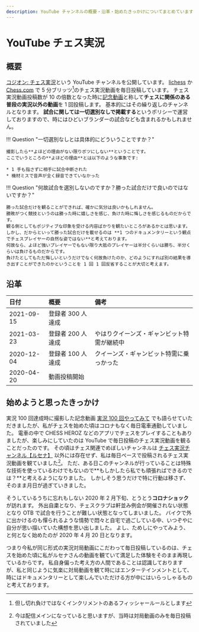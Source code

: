 ```yaml
---
description: YouTube チャンネルの概要・沿革・始めたきっかけについてまとめています。 
---
```


# YouTube チェス実況

## 概要

[コジオン: チェス実況](https://www.youtube.com/channel/UCVqCcOKMgrti7Y5v20GX0oA)という YouTube チャンネルを公開しています。
[lichess](https://lichess.org) か [Chess.com](https://chess.com) で 5 分ブリッツ[^1]のチェス実況動画を毎日投稿しています。
チェス実況動画投稿数が 10 の倍数となった時に[記念動画](https://www.youtube.com/playlist?list=PLuTCR8HE9G1ID0z51Hw8I7fgGZZcF5eiH)と称して**チェスに関係のある普段の実況以外の動画**を 1 回投稿します。
基本的にはその繰り返しのチャンネルとなります。
**試合に関しては一切選別なしで掲載する**というポリシーで運営しておりますので、時にはひどいブランダーの試合なども含まれるかもしれません。

!!! Question "一切選別なしとは具体的にどういうことですか？"

    撮影したら**よほどの理由がない限りボツにしない**ということです。
    ここでいうところの**よほどの理由**とは以下のような事象です:

    * 1 手も指さずに相手に試合中断された
    * 機材ミスで音声が全く録音できていなかった

!!! Question "何故試合を選別しないのですか？勝った試合だけで良いのではないですか？"

    勝った試合だけを観ることができれば、確かに気分は良いかもしれません。
    勝敗がつく競技というのは勝った時に嬉しさを感じ、負けた時に悔しさを感じるものだからです。
    観る側としてもポジティブな印象を受ける内容ばかりを観たいところがあるかとは思います。
    しかし、だからといって勝った試合だけを載せるのは **1 つのドキュメンタリーという観点でチェスプレイヤーの自然な姿ではない**と考えております。
    何故なら、よほど強いプレイヤーでもない限り大抵のプレイヤーは半分くらいは勝ち、半分くらいは負けるものだからです。
    負けたとしてもただ悔しいというだけでなく何故負けたのか、どのようにすれば別の結果を導き出すことができたのかということを 1 回 1 回反省することが大切と考えます。

## 沿革

|日付|概要|備考|
|:--|:--|:--|
|2021-09-15|登録者 300 人達成||
|2021-03-23|登録者 200 人達成|やはりクイーンズ・ギャンビット特需が継続中|
|2020-12-04|登録者 100 人達成|クイーンズ・ギャンビット特需に乗っかった|
|2020-04-20|動画投稿開始||

## 始めようと思ったきっかけ

実況 100 回達成時に撮影した記念動画 [実況 100 回やってみて](https://youtu.be/PiZAdgw522U)
でも語らせていただきましたが、私がチェスを始めた頃はコロナもなく毎日電車通勤していました。
電車の中で CHESS HEROZ などのアプリでチェスをプレイすることもありましたが、楽しみにしていたのは YouTube で毎日投稿のチェス実況動画を観ることだったのです。
その頃はチェス関連でめぼしいチャンネルは [チェス実況チャンネル【ルセナ】](https://www.youtube.com/channel/UCn77Wv5WA9Knh9apM7m9GTw)
以外には存在せず、私は毎日ペースで投稿されるチェス実況動画を観ていました[^2]。
ただ、ある日このチャンネルが行っていることは特殊な技術を使っているわけでもないので**もしかしたら私でも頑張ればできるのでは？**と考えるようになりました。
しかしそう思うだけで特に行動は移さず、そのまま月日が過ぎていきました。

そうしているうちに忘れもしない 2020 年 2 月下旬、とうとう**コロナショック**が訪れます。
外出自粛となり、チェスクラブは軒並み例会が開催されない状態となり OTB で試合を行うことが難しい状態となってしまいました。
バイクで外に出かけるのも憚られるような情勢で悶々と自宅で過ごしている中、いつぞやに自分が思い描いていた構想を思い出しました。
よし、ためしにやってみよう、と何となく始めたのが 2020 年 4 月 20 日となります。

つまり今私が同じ形式の実況対局動画にこだわって毎日投稿しているのは、チェスを始めた頃に私がルセナさんの動画を観ていて満足した体験をそのまま再現しているからです。
私自身偏った考え方の人間であることは認識しておりますが、私と同じように気楽に対局動画を観て時にはエンターテインメントとして、時にはドキュメンタリーとして楽しんでいただける方が中にはいらっしゃるものと考えております。

[^1]: 但し切れ負けではなくインクリメントのあるフィッシャールールとします
[^2]: 今は配信メインになっていると思いますが、当時は対局動画のみを毎日投稿されていました